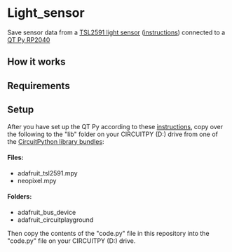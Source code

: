 # Light_sensor
Save sensor data from a [TSL2591 light sensor](https://learn.adafruit.com/adafruit-tsl2591/) ([instructions](https://learn.adafruit.com/adafruit-tsl2591/python-circuitpython)) connected to a [QT Py RP2040](https://www.adafruit.com/product/4900)

## How it works

## Requirements

## Setup

After you have set up the QT Py according to these [instructions](https://learn.adafruit.com/adafruit-qt-py-2040/circuitpython), copy over the following to the "lib" folder on your CIRCUITPY (D:) drive from one of the [CircuitPython library bundles](https://circuitpython.org/libraries):
#### Files:
- adafruit_tsl2591.mpy
- neopixel.mpy

#### Folders:
- adafruit_bus_device
- adafruit_circuitplayground

Then copy the contents of the "code.py" file in this repository into the "code.py" file on your CIRCUITPY (D:) drive.

